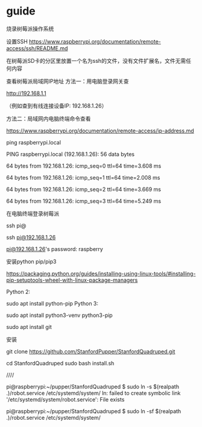 # guide

烧录树莓派操作系统


设置SSH
https://www.raspberrypi.org/documentation/remote-access/ssh/README.md

在树莓派SD卡的分区里放置一个名为ssh的文件，没有文件扩展名，文件无需任何内容



查看树莓派局域网IP地址
方法一：用电脑登录网关查 

http://192.168.1.1

（例如查到有线连接设备IP: 192.168.1.26）


方法二：局域网内电脑终端命令查看

https://www.raspberrypi.org/documentation/remote-access/ip-address.md

ping raspberrypi.local


PING raspberrypi.local (192.168.1.26): 56 data bytes

64 bytes from 192.168.1.26: icmp_seq=0 ttl=64 time=3.608 ms

64 bytes from 192.168.1.26: icmp_seq=1 ttl=64 time=2.008 ms

64 bytes from 192.168.1.26: icmp_seq=2 ttl=64 time=3.669 ms

64 bytes from 192.168.1.26: icmp_seq=3 ttl=64 time=5.249 ms



在电脑终端登录树莓派

ssh pi@<IP>

ssh pi@192.168.1.26

pi@192.168.1.26's password: raspberry



安装python pip/pip3

https://packaging.python.org/guides/installing-using-linux-tools/#installing-pip-setuptools-wheel-with-linux-package-managers

Python 2:

sudo apt install python-pip
Python 3:

sudo apt install python3-venv python3-pip


sudo apt install git

安装

git clone https://github.com/StanfordPupper/StanfordQuadruped.git

cd StanfordQuadruped
sudo bash install.sh
  
  
  
  
////
  
pi@raspberrypi:~/pupper/StanfordQuadruped $ sudo ln -s $(realpath .)/robot.service /etc/systemd/system/
ln: failed to create symbolic link '/etc/systemd/system/robot.service': File exists


pi@raspberrypi:~/pupper/StanfordQuadruped $ sudo ln -sf $(realpath .)/robot.service /etc/systemd/system/

  
  
  
  
